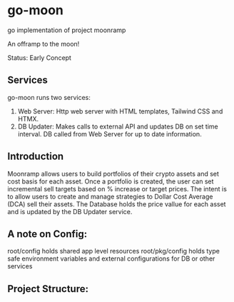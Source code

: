 # go-moon
go implementation of project moonramp 

An offramp to the moon!

Status: Early Concept

## Services
go-moon runs two services:

1. Web Server: Http web server with HTML templates, Tailwind CSS and HTMX. 
2. DB Updater: Makes calls to external API and updates DB on set time interval. DB called from Web Server for up to date information. 

## Introduction

Moonramp allows users to build portfolios of their crypto assets and set cost basis for each asset. Once a portfolio is created, the user can set incremental sell targets based on % increase or target prices. The intent is to allow users to create and manage strategies to Dollar Cost Average (DCA) sell their assets. The Database holds the price vallue for each asset and is updated by the DB Updater service. 

## A note on Config:

root/config holds shared app level resources
root/pkg/config holds type safe environment variables and external configurations for DB or other services

## Project Structure:
